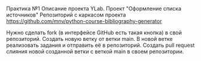 Практика №1
Описание проекта
 YLab. Проект "Оформление списка источников"
Репозиторий с каркасом проекта https://github.com/mnv/python-course-bibliography-generator

Нужно сделать fork (в интерфейсе GitHub есть такая кнопка) в свой репозиторий. 
Создать новую ветку от ветки main.
В новой ветке реализовать задания и отправить её в репозиторий.
Создать pull request слияния новой созданной ветки с веткой main в своем репозитории.
